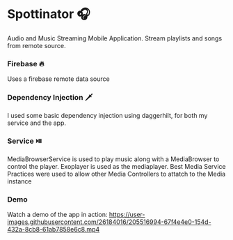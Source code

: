 # Spottinator 🎧
Audio and Music Streaming Mobile Application. Stream playlists and songs from remote source.

### Firebase 🔥
Uses a firebase remote data source

### Dependency Injection 🗡️
I used some basic dependency injection using daggerhilt, for both my service and the app. 

### Service ⏯️
MediaBrowserService is used to play music along with a MediaBrowser to control the player. Exoplayer is used as the mediaplayer. Best Media Service Practices were used to allow other Media Controllers to attatch to the Media instance


### Demo
Watch a demo of the app in action:
https://user-images.githubusercontent.com/26184016/205516994-67f4e4e0-154d-432a-8cb8-61ab7858e6c8.mp4
